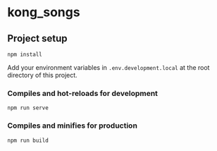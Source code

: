 # kong_songs

## Project setup
```
npm install
```
Add your environment variables in `.env.development.local` at the root directory of this project.

### Compiles and hot-reloads for development
```
npm run serve
```

### Compiles and minifies for production
```
npm run build
```